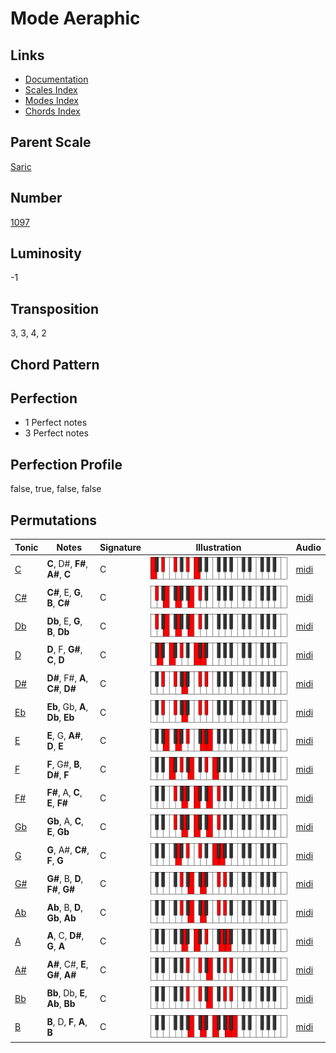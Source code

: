 # Mode Aeraphic

## Links

- [Documentation](README.md)
- [Scales Index](Scales.md)
- [Modes Index](Modes.md)
- [Chords Index](Chords.md)

## Parent Scale

[Saric](ScaleSaric.md)

## Number

[1097](https://ianring.com/musictheory/scales/1097)

## Luminosity

-1

## Transposition

3, 3, 4, 2

## Chord Pattern



## Perfection

- 1 Perfect notes
- 3 Perfect notes

## Perfection Profile

false, true, false, false

## Permutations

| Tonic | Notes | Signature | Illustration | Audio |
|-------|-------|-----------|--------------|-------|
| [C](ModeCNaturalAeraphic.md) | **C**, D#, **F#**, **A#**, **C** | C | ![CNaturalAeraphic](ModeCNaturalAeraphic.png) | [midi](https://github.com/edipermadi/music/blob/main/docs/ModeCNaturalAeraphic.mid?raw=true) |
| [C#](ModeCSharpAeraphic.md) | **C#**, E, **G**, **B**, **C#** | C | ![CSharpAeraphic](ModeCSharpAeraphic.png) | [midi](https://github.com/edipermadi/music/blob/main/docs/ModeCSharpAeraphic.mid?raw=true) |
| [Db](ModeDFlatAeraphic.md) | **Db**, E, **G**, **B**, **Db** | C | ![DFlatAeraphic](ModeDFlatAeraphic.png) | [midi](https://github.com/edipermadi/music/blob/main/docs/ModeDFlatAeraphic.mid?raw=true) |
| [D](ModeDNaturalAeraphic.md) | **D**, F, **G#**, **C**, **D** | C | ![DNaturalAeraphic](ModeDNaturalAeraphic.png) | [midi](https://github.com/edipermadi/music/blob/main/docs/ModeDNaturalAeraphic.mid?raw=true) |
| [D#](ModeDSharpAeraphic.md) | **D#**, F#, **A**, **C#**, **D#** | C | ![DSharpAeraphic](ModeDSharpAeraphic.png) | [midi](https://github.com/edipermadi/music/blob/main/docs/ModeDSharpAeraphic.mid?raw=true) |
| [Eb](ModeEFlatAeraphic.md) | **Eb**, Gb, **A**, **Db**, **Eb** | C | ![EFlatAeraphic](ModeEFlatAeraphic.png) | [midi](https://github.com/edipermadi/music/blob/main/docs/ModeEFlatAeraphic.mid?raw=true) |
| [E](ModeENaturalAeraphic.md) | **E**, G, **A#**, **D**, **E** | C | ![ENaturalAeraphic](ModeENaturalAeraphic.png) | [midi](https://github.com/edipermadi/music/blob/main/docs/ModeENaturalAeraphic.mid?raw=true) |
| [F](ModeFNaturalAeraphic.md) | **F**, G#, **B**, **D#**, **F** | C | ![FNaturalAeraphic](ModeFNaturalAeraphic.png) | [midi](https://github.com/edipermadi/music/blob/main/docs/ModeFNaturalAeraphic.mid?raw=true) |
| [F#](ModeFSharpAeraphic.md) | **F#**, A, **C**, **E**, **F#** | C | ![FSharpAeraphic](ModeFSharpAeraphic.png) | [midi](https://github.com/edipermadi/music/blob/main/docs/ModeFSharpAeraphic.mid?raw=true) |
| [Gb](ModeGFlatAeraphic.md) | **Gb**, A, **C**, **E**, **Gb** | C | ![GFlatAeraphic](ModeGFlatAeraphic.png) | [midi](https://github.com/edipermadi/music/blob/main/docs/ModeGFlatAeraphic.mid?raw=true) |
| [G](ModeGNaturalAeraphic.md) | **G**, A#, **C#**, **F**, **G** | C | ![GNaturalAeraphic](ModeGNaturalAeraphic.png) | [midi](https://github.com/edipermadi/music/blob/main/docs/ModeGNaturalAeraphic.mid?raw=true) |
| [G#](ModeGSharpAeraphic.md) | **G#**, B, **D**, **F#**, **G#** | C | ![GSharpAeraphic](ModeGSharpAeraphic.png) | [midi](https://github.com/edipermadi/music/blob/main/docs/ModeGSharpAeraphic.mid?raw=true) |
| [Ab](ModeAFlatAeraphic.md) | **Ab**, B, **D**, **Gb**, **Ab** | C | ![AFlatAeraphic](ModeAFlatAeraphic.png) | [midi](https://github.com/edipermadi/music/blob/main/docs/ModeAFlatAeraphic.mid?raw=true) |
| [A](ModeANaturalAeraphic.md) | **A**, C, **D#**, **G**, **A** | C | ![ANaturalAeraphic](ModeANaturalAeraphic.png) | [midi](https://github.com/edipermadi/music/blob/main/docs/ModeANaturalAeraphic.mid?raw=true) |
| [A#](ModeASharpAeraphic.md) | **A#**, C#, **E**, **G#**, **A#** | C | ![ASharpAeraphic](ModeASharpAeraphic.png) | [midi](https://github.com/edipermadi/music/blob/main/docs/ModeASharpAeraphic.mid?raw=true) |
| [Bb](ModeBFlatAeraphic.md) | **Bb**, Db, **E**, **Ab**, **Bb** | C | ![BFlatAeraphic](ModeBFlatAeraphic.png) | [midi](https://github.com/edipermadi/music/blob/main/docs/ModeBFlatAeraphic.mid?raw=true) |
| [B](ModeBNaturalAeraphic.md) | **B**, D, **F**, **A**, **B** | C | ![BNaturalAeraphic](ModeBNaturalAeraphic.png) | [midi](https://github.com/edipermadi/music/blob/main/docs/ModeBNaturalAeraphic.mid?raw=true) |
